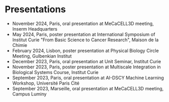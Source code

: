 # Presentations

- November 2024, Paris, oral presentation at MeCaCELL3D meeting, Inserm Headquarters
- May 2024, Paris, poster presentation at International Symposium of Institut Curie "From Basic Science to Cancer Research", Maison de la Chimie
- February 2024, Lisbon, poster presentation at Physical Biology Circle Meeting, Gulbenkian Institut
- December 2023, Paris, oral presentation at Unit Seminar, Institut Curie
- November 2023, Paris, poster presentation at Multiscale Integration in Biological Systems Course, Institut Curie
- September 2023, Paris, oral presentation at AI-DSCY Machine Learning Workshop, Université Paris Cité
- September 2023, Marseille, oral presentation at MeCaCELL3D meeting, Campus Luminy

